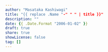 ```yaml
---
author: "Masataka Kashiwagi"
title: "{{ replace .Name "-" " " | title }}"
description: ""
date: {{ .Date.Format "2006-01-02" }}
draft: true
share: true
showLicense: false
tag: []
---
```


